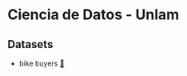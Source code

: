 # Ciencia de Datos - Unlam

## Datasets 
- bike buyers [🔗](https://www.kaggle.com/datasets/heeraldedhia/bike-buyers)
